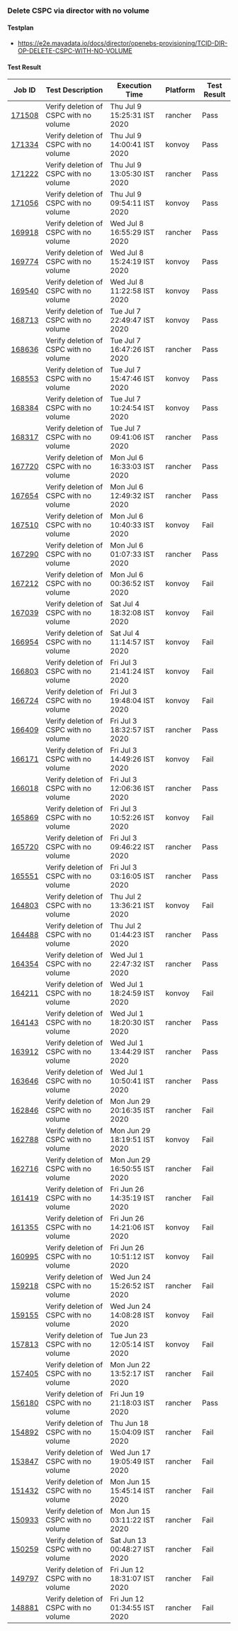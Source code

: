 ### Delete CSPC via director with no volume

#### Testplan

- https://e2e.mayadata.io/docs/director/openebs-provisioning/TCID-DIR-OP-DELETE-CSPC-WITH-NO-VOLUME

#### Test Result
| Job ID |   Test Description         | Execution Time | Platform |Test Result   |
 |---------|---------------------------| --------------| -------- |--------|
|     <a href= "https://gitlab.mayadata.io/oep/oep-e2e-rancher/-/jobs/171508">171508</a>           |  Verify deletion of CSPC with no volume           | Thu Jul  9 15:25:31 IST 2020  | rancher | Pass |
|     <a href= "https://gitlab.mayadata.io/oep/oep-e2e-konvoy/-/jobs/171334">171334</a>           |  Verify deletion of CSPC with no volume           | Thu Jul  9 14:00:41 IST 2020  | konvoy | Pass |
|     <a href= "https://gitlab.mayadata.io/oep/oep-e2e-rancher/-/jobs/171222">171222</a>           |  Verify deletion of CSPC with no volume           | Thu Jul  9 13:05:30 IST 2020  | rancher | Pass |
|     <a href= "https://gitlab.mayadata.io/oep/oep-e2e-konvoy/-/jobs/171056">171056</a>           |  Verify deletion of CSPC with no volume           | Thu Jul  9 09:54:11 IST 2020  | konvoy | Pass |
|     <a href= "https://gitlab.mayadata.io/oep/oep-e2e-rancher/-/jobs/169918">169918</a>           |  Verify deletion of CSPC with no volume           | Wed Jul  8 16:55:29 IST 2020  | rancher | Pass |
|     <a href= "https://gitlab.mayadata.io/oep/oep-e2e-konvoy/-/jobs/169774">169774</a>           |  Verify deletion of CSPC with no volume           | Wed Jul  8 15:24:19 IST 2020  | konvoy | Pass |
|     <a href= "https://gitlab.mayadata.io/oep/oep-e2e-konvoy/-/jobs/169540">169540</a>           |  Verify deletion of CSPC with no volume           | Wed Jul  8 11:22:58 IST 2020  | konvoy | Pass |
|     <a href= "https://gitlab.mayadata.io/oep/oep-e2e-konvoy/-/jobs/168713">168713</a>           |  Verify deletion of CSPC with no volume           | Tue Jul  7 22:49:47 IST 2020  | konvoy | Pass |
|     <a href= "https://gitlab.mayadata.io/oep/oep-e2e-rancher/-/jobs/168636">168636</a>           |  Verify deletion of CSPC with no volume           | Tue Jul  7 16:47:26 IST 2020  | rancher | Pass |
|     <a href= "https://gitlab.mayadata.io/oep/oep-e2e-konvoy/-/jobs/168553">168553</a>           |  Verify deletion of CSPC with no volume           | Tue Jul  7 15:47:46 IST 2020  | konvoy | Pass |
|     <a href= "https://gitlab.mayadata.io/oep/oep-e2e-konvoy/-/jobs/168384">168384</a>           |  Verify deletion of CSPC with no volume           | Tue Jul  7 10:24:54 IST 2020  | konvoy | Pass |
|     <a href= "https://gitlab.mayadata.io/oep/oep-e2e-rancher/-/jobs/168317">168317</a>           |  Verify deletion of CSPC with no volume           | Tue Jul  7 09:41:06 IST 2020  | rancher | Pass |
|     <a href= "https://gitlab.mayadata.io/oep/oep-e2e-rancher/-/jobs/167720">167720</a>           |  Verify deletion of CSPC with no volume           | Mon Jul  6 16:33:03 IST 2020  | rancher | Pass |
|     <a href= "https://gitlab.mayadata.io/oep/oep-e2e-rancher/-/jobs/167654">167654</a>           |  Verify deletion of CSPC with no volume           | Mon Jul  6 12:49:32 IST 2020  | rancher | Pass |
|     <a href= "https://gitlab.mayadata.io/oep/oep-e2e-konvoy/-/jobs/167510">167510</a>           |  Verify deletion of CSPC with no volume           | Mon Jul  6 10:40:33 IST 2020  | konvoy | Fail |
|     <a href= "https://gitlab.mayadata.io/oep/oep-e2e-rancher/-/jobs/167290">167290</a>           |  Verify deletion of CSPC with no volume           | Mon Jul  6 01:07:33 IST 2020  | rancher | Pass |
|     <a href= "https://gitlab.mayadata.io/oep/oep-e2e-konvoy/-/jobs/167212">167212</a>           |  Verify deletion of CSPC with no volume           | Mon Jul  6 00:36:52 IST 2020  | konvoy | Fail |
|     <a href= "https://gitlab.mayadata.io/oep/oep-e2e-konvoy/-/jobs/167039">167039</a>           |  Verify deletion of CSPC with no volume           | Sat Jul  4 18:32:08 IST 2020  | konvoy | Fail |
|     <a href= "https://gitlab.mayadata.io/oep/oep-e2e-konvoy/-/jobs/166954">166954</a>           |  Verify deletion of CSPC with no volume           | Sat Jul  4 11:14:57 IST 2020  | konvoy | Fail |
|     <a href= "https://gitlab.mayadata.io/oep/oep-e2e-konvoy/-/jobs/166803">166803</a>           |  Verify deletion of CSPC with no volume           | Fri Jul  3 21:41:24 IST 2020  | konvoy | Fail |
|     <a href= "https://gitlab.mayadata.io/oep/oep-e2e-konvoy/-/jobs/166724">166724</a>           |  Verify deletion of CSPC with no volume           | Fri Jul  3 19:48:04 IST 2020  | konvoy | Fail |
|     <a href= "https://gitlab.mayadata.io/oep/oep-e2e-rancher/-/jobs/166409">166409</a>           |  Verify deletion of CSPC with no volume           | Fri Jul  3 18:32:57 IST 2020  | rancher | Pass |
|     <a href= "https://gitlab.mayadata.io/oep/oep-e2e-konvoy/-/jobs/166171">166171</a>           |  Verify deletion of CSPC with no volume           | Fri Jul  3 14:49:26 IST 2020  | konvoy | Fail |
|     <a href= "https://gitlab.mayadata.io/oep/oep-e2e-rancher/-/jobs/166018">166018</a>           |  Verify deletion of CSPC with no volume           | Fri Jul  3 12:06:36 IST 2020  | rancher | Pass |
|     <a href= "https://gitlab.mayadata.io/oep/oep-e2e-konvoy/-/jobs/165869">165869</a>           |  Verify deletion of CSPC with no volume           | Fri Jul  3 10:52:26 IST 2020  | konvoy | Fail |
|     <a href= "https://gitlab.mayadata.io/oep/oep-e2e-rancher/-/jobs/165720">165720</a>           |  Verify deletion of CSPC with no volume           | Fri Jul  3 09:46:22 IST 2020  | rancher | Pass |
|     <a href= "https://gitlab.mayadata.io/oep/oep-e2e-rancher/-/jobs/165551">165551</a>           |  Verify deletion of CSPC with no volume           | Fri Jul  3 03:16:05 IST 2020  | rancher | Pass |
|     <a href= "https://gitlab.mayadata.io/oep/oep-e2e-konvoy/-/jobs/164803">164803</a>           |  Verify deletion of CSPC with no volume           | Thu Jul  2 13:36:21 IST 2020  | konvoy | Fail |
|     <a href= "https://gitlab.mayadata.io/oep/oep-e2e-rancher/-/jobs/164488">164488</a>           |  Verify deletion of CSPC with no volume           | Thu Jul  2 01:44:23 IST 2020  | rancher | Pass |
|     <a href= "https://gitlab.mayadata.io/oep/oep-e2e-rancher/-/jobs/164354">164354</a>           |  Verify deletion of CSPC with no volume           | Wed Jul  1 22:47:32 IST 2020  | rancher | Pass |
|     <a href= "https://gitlab.mayadata.io/oep/oep-e2e-konvoy/-/jobs/164211">164211</a>           |  Verify deletion of CSPC with no volume           | Wed Jul  1 18:24:59 IST 2020  | konvoy | Fail |
|     <a href= "https://gitlab.mayadata.io/oep/oep-e2e-rancher/-/jobs/164143">164143</a>           |  Verify deletion of CSPC with no volume           | Wed Jul  1 18:20:30 IST 2020  | rancher | Pass |
|     <a href= "https://gitlab.mayadata.io/oep/oep-e2e-rancher/-/jobs/163912">163912</a>           |  Verify deletion of CSPC with no volume           | Wed Jul  1 13:44:29 IST 2020  | rancher | Pass |
|     <a href= "https://gitlab.mayadata.io/oep/oep-e2e-rancher/-/jobs/163646">163646</a>           |  Verify deletion of CSPC with no volume           | Wed Jul  1 10:50:41 IST 2020  | rancher | Pass |
|     <a href= "https://gitlab.mayadata.io/oep/oep-e2e-rancher/-/jobs/162846">162846</a>           |  Verify deletion of CSPC with no volume           | Mon Jun 29 20:16:35 IST 2020  | rancher | Fail |
|     <a href= "https://gitlab.mayadata.io/oep/oep-e2e-konvoy/-/jobs/162788">162788</a>           |  Verify deletion of CSPC with no volume           | Mon Jun 29 18:19:51 IST 2020  | konvoy | Fail |
|     <a href= "https://gitlab.mayadata.io/oep/oep-e2e-rancher/-/jobs/162716">162716</a>           |  Verify deletion of CSPC with no volume           | Mon Jun 29 16:50:55 IST 2020  | rancher | Fail |
|     <a href= "https://gitlab.mayadata.io/oep/oep-e2e-rancher/-/jobs/161419">161419</a>           |  Verify deletion of CSPC with no volume           | Fri Jun 26 14:35:19 IST 2020  | rancher | Fail |
|     <a href= "https://gitlab.mayadata.io/oep/oep-e2e-konvoy/-/jobs/161355">161355</a>           |  Verify deletion of CSPC with no volume           | Fri Jun 26 14:21:06 IST 2020  | konvoy | Fail |
|     <a href= "https://gitlab.mayadata.io/oep/oep-e2e-konvoy/-/jobs/160995">160995</a>           |  Verify deletion of CSPC with no volume           | Fri Jun 26 10:51:12 IST 2020  | konvoy | Fail |
|     <a href= "https://gitlab.mayadata.io/oep/oep-e2e-rancher/-/jobs/159218">159218</a>           |  Verify deletion of CSPC with no volume           | Wed Jun 24 15:26:52 IST 2020  | rancher | Fail |
|     <a href= "https://gitlab.mayadata.io/oep/oep-e2e-konvoy/-/jobs/159155">159155</a>           |  Verify deletion of CSPC with no volume           | Wed Jun 24 14:08:28 IST 2020  | konvoy | Fail |
|     <a href= "https://gitlab.mayadata.io/oep/oep-e2e-konvoy/-/jobs/157813">157813</a>           |  Verify deletion of CSPC with no volume           | Tue Jun 23 12:05:14 IST 2020  | konvoy | Fail |
|     <a href= "https://gitlab.mayadata.io/oep/oep-e2e-rancher/-/jobs/157405">157405</a>           |  Verify deletion of CSPC with no volume           | Mon Jun 22 13:52:17 IST 2020  | rancher | Fail |
|     <a href= "https://gitlab.mayadata.io/oep/oep-e2e-rancher/-/jobs/156180">156180</a>           |  Verify deletion of CSPC with no volume           | Fri Jun 19 21:18:03 IST 2020  | rancher | Pass |
|     <a href= "https://gitlab.mayadata.io/oep/oep-e2e-rancher/-/jobs/154892">154892</a>           |  Verify deletion of CSPC with no volume           | Thu Jun 18 15:04:09 IST 2020  | rancher | Fail |
|     <a href= "https://gitlab.mayadata.io/oep/oep-e2e-rancher/-/jobs/153847">153847</a>           |  Verify deletion of CSPC with no volume           | Wed Jun 17 19:05:49 IST 2020  | rancher | Fail |
|     <a href= "https://gitlab.mayadata.io/oep/oep-e2e-rancher/-/jobs/151432">151432</a>           |  Verify deletion of CSPC with no volume           | Mon Jun 15 15:45:14 IST 2020  | rancher | Fail |
|     <a href= "https://gitlab.mayadata.io/oep/oep-e2e-rancher/-/jobs/150933">150933</a>           |  Verify deletion of CSPC with no volume           | Mon Jun 15 03:11:22 IST 2020  | rancher | Fail |
|     <a href= "https://gitlab.mayadata.io/oep/oep-e2e-rancher/-/jobs/150259">150259</a>           |  Verify deletion of CSPC with no volume           | Sat Jun 13 00:48:27 IST 2020  | rancher | Fail |
|     <a href= "https://gitlab.mayadata.io/oep/oep-e2e-rancher/-/jobs/149797">149797</a>           |  Verify deletion of CSPC with no volume           | Fri Jun 12 18:31:07 IST 2020  | rancher | Fail |
 |    <a href= "https://gitlab.mayadata.io/oep/oep-e2e-rancher/-/jobs/148881">148881</a>   |  Verify deletion of CSPC with no volume           |  Fri Jun 12 01:34:55 IST 2020     |rancher  |Fail  |
